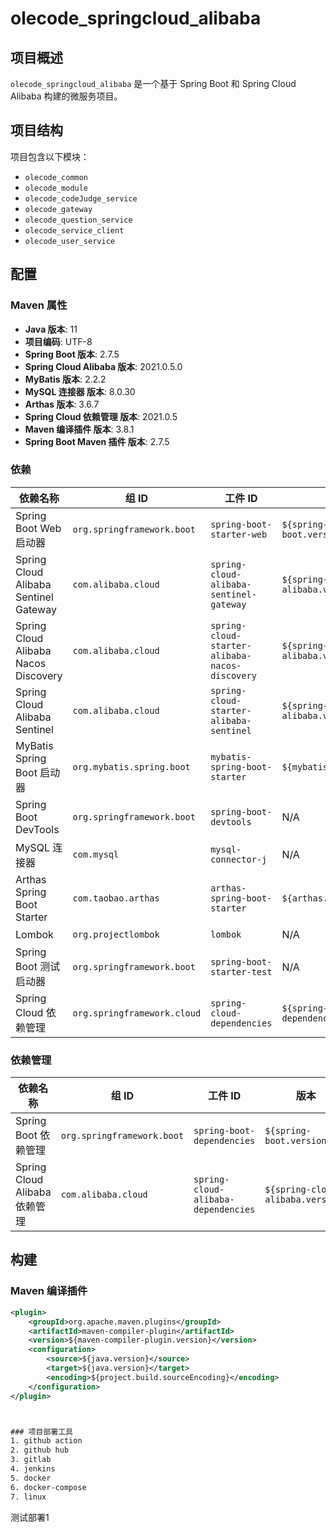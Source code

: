 ﻿# olecode_springcloud_alibaba

## 项目概述

`olecode_springcloud_alibaba` 是一个基于 Spring Boot 和 Spring Cloud Alibaba 构建的微服务项目。

## 项目结构

项目包含以下模块：

- `olecode_common`
- `olecode_module`
- `olecode_codeJudge_service`
- `olecode_gateway`
- `olecode_question_service`
- `olecode_service_client`
- `olecode_user_service`

## 配置

### Maven 属性

- **Java 版本**: 11
- **项目编码**: UTF-8
- **Spring Boot 版本**: 2.7.5
- **Spring Cloud Alibaba 版本**: 2021.0.5.0
- **MyBatis 版本**: 2.2.2
- **MySQL 连接器 版本**: 8.0.30
- **Arthas 版本**: 3.6.7
- **Spring Cloud 依赖管理 版本**: 2021.0.5
- **Maven 编译插件 版本**: 3.8.1
- **Spring Boot Maven 插件 版本**: 2.7.5

### 依赖

| 依赖名称                              | 组 ID                | 工件 ID                             | 版本                                | 范围    |
|-------------------------------------|----------------------|------------------------------------|-------------------------------------|---------|
| Spring Boot Web 启动器                | `org.springframework.boot` | `spring-boot-starter-web`            | `${spring-boot.version}`              | 默认    |
| Spring Cloud Alibaba Sentinel Gateway | `com.alibaba.cloud`  | `spring-cloud-alibaba-sentinel-gateway` | `${spring-cloud-alibaba.version}`     | 默认    |
| Spring Cloud Alibaba Nacos Discovery  | `com.alibaba.cloud`  | `spring-cloud-starter-alibaba-nacos-discovery` | `${spring-cloud-alibaba.version}`     | 默认    |
| Spring Cloud Alibaba Sentinel         | `com.alibaba.cloud`  | `spring-cloud-starter-alibaba-sentinel` | `${spring-cloud-alibaba.version}`     | 默认    |
| MyBatis Spring Boot 启动器             | `org.mybatis.spring.boot` | `mybatis-spring-boot-starter`         | `${mybatis.version}`                  | 默认    |
| Spring Boot DevTools                  | `org.springframework.boot` | `spring-boot-devtools`               | N/A                                 | runtime |
| MySQL 连接器                           | `com.mysql`          | `mysql-connector-j`                  | N/A                                 | runtime |
| Arthas Spring Boot Starter            | `com.taobao.arthas`  | `arthas-spring-boot-starter`         | `${arthas.version}`                  | runtime |
| Lombok                                | `org.projectlombok`  | `lombok`                             | N/A                                 | 默认    |
| Spring Boot 测试启动器                | `org.springframework.boot` | `spring-boot-starter-test`           | N/A                                 | test    |
| Spring Cloud 依赖管理                  | `org.springframework.cloud` | `spring-cloud-dependencies`          | `${spring-cloud-dependencies.version}` | import  |

### 依赖管理

| 依赖名称                              | 组 ID                | 工件 ID                             | 版本                                | 类型    | 范围    |
|-------------------------------------|----------------------|------------------------------------|-------------------------------------|---------|---------|
| Spring Boot 依赖管理                  | `org.springframework.boot` | `spring-boot-dependencies`           | `${spring-boot.version}`              | pom     | import  |
| Spring Cloud Alibaba 依赖管理         | `com.alibaba.cloud`  | `spring-cloud-alibaba-dependencies` | `${spring-cloud-alibaba.version}`     | pom     | import  |

## 构建

### Maven 编译插件

```xml
<plugin>
    <groupId>org.apache.maven.plugins</groupId>
    <artifactId>maven-compiler-plugin</artifactId>
    <version>${maven-compiler-plugin.version}</version>
    <configuration>
        <source>${java.version}</source>
        <target>${java.version}</target>
        <encoding>${project.build.sourceEncoding}</encoding>
    </configuration>
</plugin>



### 项目部署工具
1. github action
2. github hub
3. gitlab
4. jenkins
5. docker
6. docker-compose
7. linux


```
测试部署1
```
